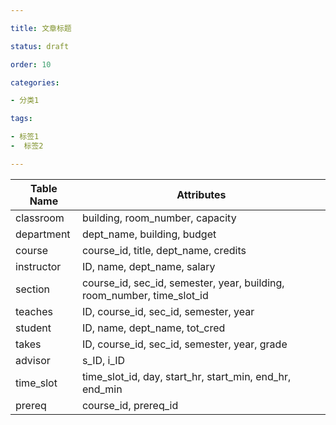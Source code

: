 ```yaml
---

title: 文章标题 

status: draft

order: 10

categories: 

- 分类1

tags:

- 标签1
-  标签2

---
```




| Table Name | Attributes                                                   |
| ---------- | ------------------------------------------------------------ |
| classroom  | building, room_number, capacity                              |
| department | dept_name, building, budget                                  |
| course     | course_id, title, dept_name, credits                         |
| instructor | ID, name, dept_name, salary                                  |
| section    | course_id, sec_id, semester, year, building, room_number, time_slot_id |
| teaches    | ID, course_id, sec_id, semester, year                        |
| student    | ID, name, dept_name, tot_cred                                |
| takes      | ID, course_id, sec_id, semester, year, grade                 |
| advisor    | s_ID, i_ID                                                   |
| time_slot  | time_slot_id, day, start_hr, start_min, end_hr, end_min      |
| prereq     | course_id, prereq_id                                         |